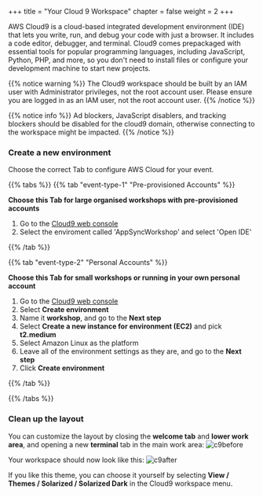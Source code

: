 +++
title = "Your Cloud 9 Workspace"
chapter = false
weight = 2
+++

AWS Cloud9 is a cloud-based integrated development environment (IDE) that lets you write, run, and debug your code with just a browser. It includes a code editor, debugger, and terminal. Cloud9 comes prepackaged with essential tools for popular programming languages, including JavaScript, Python, PHP, and more, so you don't need to install files or configure your development machine to start new projects.

{{% notice warning %}}
The Cloud9 workspace should be built by an IAM user with Administrator privileges,
not the root account user. Please ensure you are logged in as an IAM user, not the root
account user.
{{% /notice %}}

{{% notice info %}}
Ad blockers, JavaScript disablers, and tracking blockers should be disabled for
the cloud9 domain, otherwise connecting to the workspace might be impacted.
{{% /notice %}}

### Create a new environment

Choose the correct Tab to configure AWS Cloud for your event.

{{% tabs %}}
{{% tab "event-type-1" "Pre-provisioned Accounts" %}}

<b>Choose this Tab for large organised workshops with pre-provisioned accounts</b>

1. Go to the [Cloud9 web console](https://us-east-1.console.aws.amazon.com/cloud9/home?region=us-east-1)
2. Select the enviroment called 'AppSyncWorkshop' and select 'Open IDE'

{{% /tab %}}

{{% tab  "event-type-2"  "Personal Accounts" %}}

<b>Choose this Tab for small workshops or running in your own personal account</b>

1. Go to the [Cloud9 web console](https://us-east-1.console.aws.amazon.com/cloud9/home?region=us-east-1)
2. Select **Create environment**
3. Name it **workshop**, and go to the **Next step**
4. Select **Create a new instance for environment (EC2)** and pick **t2.medium**
5. Select Amazon Linux as the platform
6. Leave all of the environment settings as they are, and go to the **Next step**
7. Click **Create environment**

{{% /tab %}}

{{% /tabs %}}

### Clean up the layout

You can customize the layout by closing the **welcome tab**
and **lower work area**, and opening a new **terminal** tab in the main work area:
![c9before](/images/c9before.png)

Your workspace should now look like this:
![c9after](/images/c9after.png)

If you like this theme, you can choose it yourself by selecting **View / Themes / Solarized / Solarized Dark**
in the Cloud9 workspace menu.
